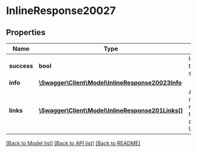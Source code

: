 # InlineResponse20027

## Properties
Name | Type | Description | Notes
------------ | ------------- | ------------- | -------------
**success** | **bool** | Indicates if the operation succeeded. | 
**info** | [**\Swagger\Client\Model\InlineResponse20023Info**](InlineResponse20023Info.md) |  | 
**links** | [**\Swagger\Client\Model\InlineResponse201Links[]**](InlineResponse201Links.md) | A list of related resources and their corresponding URL links. | 

[[Back to Model list]](../README.md#documentation-for-models) [[Back to API list]](../README.md#documentation-for-api-endpoints) [[Back to README]](../README.md)


